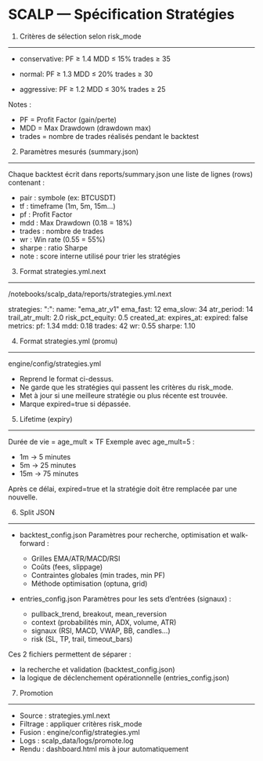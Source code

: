 SCALP — Spécification Stratégies
================================

1) Critères de sélection selon risk_mode
----------------------------------------

- conservative:
  PF ≥ 1.4
  MDD ≤ 15%
  trades ≥ 35

- normal:
  PF ≥ 1.3
  MDD ≤ 20%
  trades ≥ 30

- aggressive:
  PF ≥ 1.2
  MDD ≤ 30%
  trades ≥ 25

Notes :
- PF = Profit Factor (gain/perte)
- MDD = Max Drawdown (drawdown max)
- trades = nombre de trades réalisés pendant le backtest

2) Paramètres mesurés (summary.json)
------------------------------------
Chaque backtest écrit dans reports/summary.json une liste de lignes (rows) contenant :
- pair : symbole (ex: BTCUSDT)
- tf : timeframe (1m, 5m, 15m…)
- pf : Profit Factor
- mdd : Max Drawdown (0.18 = 18%)
- trades : nombre de trades
- wr : Win rate (0.55 = 55%)
- sharpe : ratio Sharpe
- note : score interne utilisé pour trier les stratégies

3) Format strategies.yml.next
-----------------------------

/notebooks/scalp_data/reports/strategies.yml.next

strategies:
  "<PAIRUSDT>:<TF>":
    name: "ema_atr_v1"
    ema_fast: 12
    ema_slow: 34
    atr_period: 14
    trail_atr_mult: 2.0
    risk_pct_equity: 0.5
    created_at: <timestamp>
    expires_at: <timestamp>
    expired: false
    metrics:
      pf: 1.34
      mdd: 0.18
      trades: 42
      wr: 0.55
      sharpe: 1.10

4) Format strategies.yml (promu)
--------------------------------
engine/config/strategies.yml

- Reprend le format ci-dessus.
- Ne garde que les stratégies qui passent les critères du risk_mode.
- Met à jour si une meilleure stratégie ou plus récente est trouvée.
- Marque expired=true si dépassée.

5) Lifetime (expiry)
--------------------

Durée de vie = age_mult × TF
Exemple avec age_mult=5 :
- 1m → 5 minutes
- 5m → 25 minutes
- 15m → 75 minutes

Après ce délai, expired=true et la stratégie doit être remplacée par une nouvelle.

6) Split JSON
-------------

- backtest_config.json
  Paramètres pour recherche, optimisation et walk-forward :
  - Grilles EMA/ATR/MACD/RSI
  - Coûts (fees, slippage)
  - Contraintes globales (min trades, min PF)
  - Méthode optimisation (optuna, grid)

- entries_config.json
  Paramètres pour les sets d’entrées (signaux) :
  - pullback_trend, breakout, mean_reversion
  - context (probabilités min, ADX, volume, ATR)
  - signaux (RSI, MACD, VWAP, BB, candles…)
  - risk (SL, TP, trail, timeout_bars)

Ces 2 fichiers permettent de séparer :
- la recherche et validation (backtest_config.json)
- la logique de déclenchement opérationnelle (entries_config.json)

7) Promotion
------------

- Source : strategies.yml.next
- Filtrage : appliquer critères risk_mode
- Fusion : engine/config/strategies.yml
- Logs : scalp_data/logs/promote.log
- Rendu : dashboard.html mis à jour automatiquement